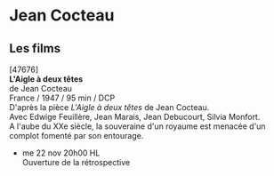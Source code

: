 # Jean Cocteau

## Les films

[47676]  
**L'Aigle à deux têtes**  
de Jean Cocteau  
France / 1947 / 95 min / DCP  
D'après la pièce _L'Aigle à deux têtes_ de Jean Cocteau.  
Avec Edwige Feuillère, Jean Marais, Jean Debucourt, Silvia Monfort.  
A l'aube du XXe siècle, la souveraine d'un royaume est menacée d'un complot fomenté par son entourage.

- me 22 nov 20h00 HL  
Ouverture de la rétrospective

